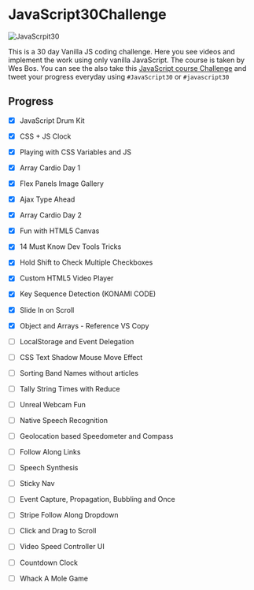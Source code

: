# JavaScript30Challenge

![JavaScrpit30](https://res.cloudinary.com/wesbos/image/fetch/w_700,q_auto,f_auto/https://courses.wesbos.com/images/JS3-social-share.png)

This is a 30 day Vanilla JS coding challenge. Here you see videos and implement the work using only vanilla JavaScript. The course is taken by Wes Bos. You can see the also take this [JavaScript course Challenge](https://javascript30.com/) and tweet your progress everyday using `#JavaScript30` or `#javascript30`

## Progress
* [x] JavaScript Drum Kit
* [x] CSS + JS Clock
* [x] Playing with CSS Variables and JS
* [x] Array Cardio Day 1
* [x] Flex Panels Image Gallery
* [x] Ajax Type Ahead
* [x] Array Cardio Day 2
* [x] Fun with HTML5 Canvas
* [x] 14 Must Know Dev Tools Tricks
* [x] Hold Shift to Check Multiple Checkboxes
* [x] Custom HTML5 Video Player
* [x] Key Sequence Detection (KONAMI CODE)
* [x] Slide In on Scroll
* [x] Object and Arrays - Reference VS Copy
* [ ] LocalStorage and Event Delegation
* [ ] CSS Text Shadow Mouse Move Effect
* [ ] Sorting Band Names without articles
* [ ] Tally String Times with Reduce
* [ ] Unreal Webcam Fun
* [ ] Native Speech Recognition
* [ ] Geolocation based Speedometer and Compass
* [ ] Follow Along Links
* [ ] Speech Synthesis
* [ ] Sticky Nav
* [ ] Event Capture, Propagation, Bubbling and Once
* [ ] Stripe Follow Along Dropdown
* [ ] Click and Drag to Scroll
* [ ] Video Speed Controller UI
* [ ] Countdown Clock
* [ ] Whack A Mole Game

